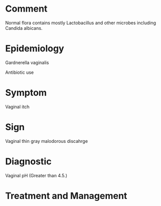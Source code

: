 # Comment

Normal flora contains mostly Lactobacillus and other microbes including Candida albicans.

# Epidemiology

Gardnerella vaginalis

Antibiotic use

# Symptom

Vaginal itch

# Sign

Vaginal thin gray malodorous discahrge

# Diagnostic

Vaginal pH
(Greater than 4.5.)

# Treatment and Management

